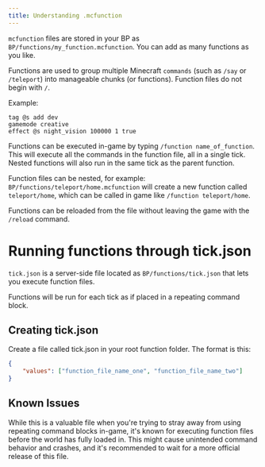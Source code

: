 ```yaml
---
title: Understanding .mcfunction
---
```


`mcfunction` files are stored in your BP as `BP/functions/my_function.mcfunction`. You can add as many functions as you like.

Functions are used to group multiple Minecraft `commands` (such as `/say` or `/teleport`) into manageable chunks (or functions). Function files do not begin with `/`.

Example:

```
tag @s add dev
gamemode creative
effect @s night_vision 100000 1 true
```

Functions can be executed in-game by typing `/function name_of_function`. This will execute all the commands in the function file, all in a single tick. Nested functions will also run in the same tick as the parent function.

Function files can be nested, for example: `BP/functions/teleport/home.mcfunction` will create a new function called `teleport/home`, which can be called in game like `/function teleport/home`.

Functions can be reloaded from the file without leaving the game with the `/reload` command.

# Running functions through tick.json

`tick.json` is a server-side file located as `BP/functions/tick.json` that lets you execute function files.

Functions will be run for each tick as if placed in a repeating command block.

## Creating tick.json

Create a file called tick.json in your root function folder. The format is this:

```json
{
	"values": ["function_file_name_one", "function_file_name_two"]
}
```

## Known Issues

While this is a valuable file when you're trying to stray away from using repeating command blocks in-game, it's known for executing function files before the world has fully loaded in. This might cause unintended command behavior and crashes, and it's recommended to wait for a more official release of this file.
